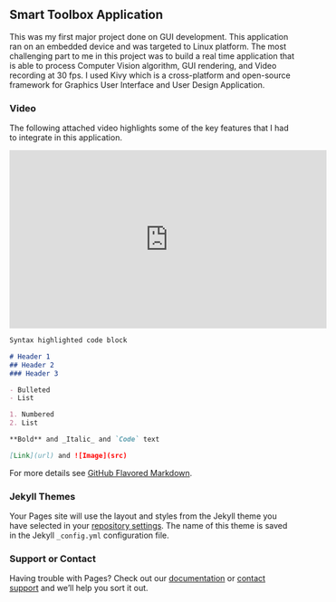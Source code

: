 ## Smart Toolbox Application

This was my first major project done on GUI development. This application ran on an embedded device and was targeted to Linux platform. The most challenging part to me in this project was to build a real time application that is able to process Computer Vision algorithm, GUI rendering, and Video recording at 30 fps. I used Kivy which is a cross-platform and open-source framework for Graphics User Interface and User Design Application. 

### Video

The following attached video highlights some of the key features that I had to integrate in this application.

<iframe width="560" height="315" src="https://www.youtube.com/embed/YV1nnM69nIM" frameborder="0" allow="accelerometer; autoplay; encrypted-media; gyroscope; picture-in-picture" allowfullscreen></iframe>

```markdown
Syntax highlighted code block

# Header 1
## Header 2
### Header 3

- Bulleted
- List

1. Numbered
2. List

**Bold** and _Italic_ and `Code` text

[Link](url) and ![Image](src)
```

For more details see [GitHub Flavored Markdown](https://guides.github.com/features/mastering-markdown/).

### Jekyll Themes

Your Pages site will use the layout and styles from the Jekyll theme you have selected in your [repository settings](https://github.com/omasaht/smart-toolbox-preview/settings). The name of this theme is saved in the Jekyll `_config.yml` configuration file.

### Support or Contact

Having trouble with Pages? Check out our [documentation](https://help.github.com/categories/github-pages-basics/) or [contact support](https://github.com/contact) and we’ll help you sort it out.
